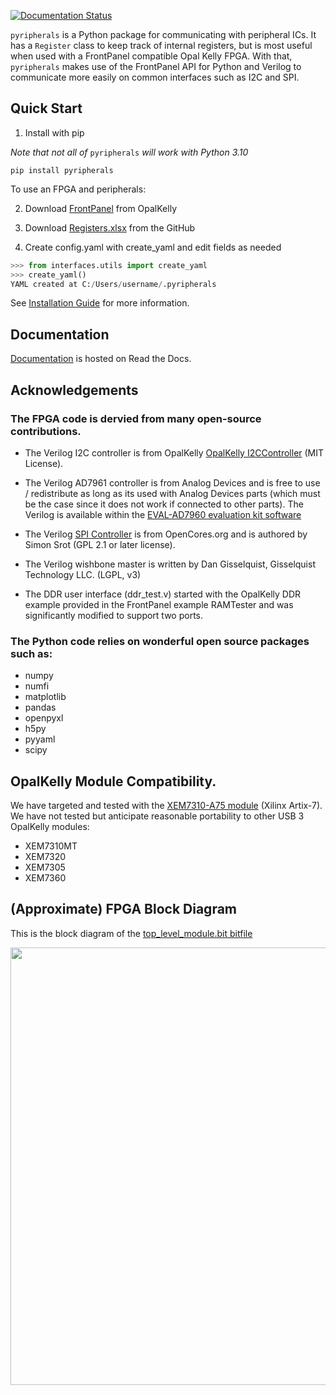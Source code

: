 [![Documentation Status](https://readthedocs.org/projects/pyripherals/badge/?version=latest)](https://pyripherals.readthedocs.io/en/latest/?badge=latest)

`pyripherals` is a Python package for communicating with peripheral ICs. It has a `Register` class to keep track of internal registers, but is most useful when used with a FrontPanel compatible Opal Kelly FPGA. With that, `pyripherals` makes use of the FrontPanel API for Python and Verilog to communicate more easily on common interfaces such as I2C and SPI.

## Quick Start

1. Install with pip

_Note that not all of_ `pyripherals` _will work with Python 3.10_

```
pip install pyripherals
```

To use an FPGA and peripherals:


2. Download [FrontPanel](https://pins.opalkelly.com/downloads) from OpalKelly

3. Download [Registers.xlsx](https://github.com/Ajstros/pyripherals/blob/main/python/Registers.xlsx) from the GitHub

4. Create config.yaml with create_yaml and edit fields as needed

```python
>>> from interfaces.utils import create_yaml
>>> create_yaml()
YAML created at C:/Users/username/.pyripherals
```

See [Installation Guide](https://pyripherals.readthedocs.io/en/latest/installation.html) for more information.

## Documentation
[Documentation](https://pyripherals.readthedocs.io/en/latest/index.html) is hosted on Read the Docs.

## Acknowledgements 

### The FPGA code is dervied from many open-source contributions. 

* The Verilog I2C controller is from OpalKelly [OpalKelly I2CController](https://github.com/opalkelly-opensource/design-resources/tree/main/HDLComponents/I2CController) (MIT License).

* The Verilog AD7961 controller is from Analog Devices and is free to use / redistribute as long as its used with Analog Devices parts (which must be the case since it does not work if connected to other parts). The Verilog is available within the [EVAL-AD7960 evaluation kit software](https://www.analog.com/en/design-center/evaluation-hardware-and-software/evaluation-boards-kits/eval-ad7960.html#eb-overview)

* The Verilog [SPI Controller](http://www.opencores.org/projects/spi/) is from OpenCores.org and is authored by Simon Srot (GPL 2.1 or later license). 

* The Verilog wishbone master is written by Dan Gisselquist, Gisselquist Technology LLC. (LGPL, v3) 

* The DDR user interface (ddr_test.v) started with the OpalKelly DDR example provided in the FrontPanel example RAMTester and was significantly modified to support two ports.

### The Python code relies on wonderful open source packages such as:

* numpy
* numfi
* matplotlib
* pandas
* openpyxl
* h5py
* pyyaml
* scipy


## OpalKelly Module Compatibility. 
We have targeted and tested with the [XEM7310-A75 module](https://opalkelly.com/products/xem7310/) (Xilinx Artix-7). We have not tested but anticipate reasonable portability to other USB 3 OpalKelly modules:

* XEM7310MT
* XEM7320
* XEM7305
* XEM7360

## (Approximate) FPGA Block Diagram
This is the block diagram of the [top_level_module.bit bitfile](https://github.com/Ajstros/pyripherals/blob/main/examples/top_level_module.bit)
<p align="center">
<img src="docs/block_diagram/fpga_block_diagram.png" width="700">

